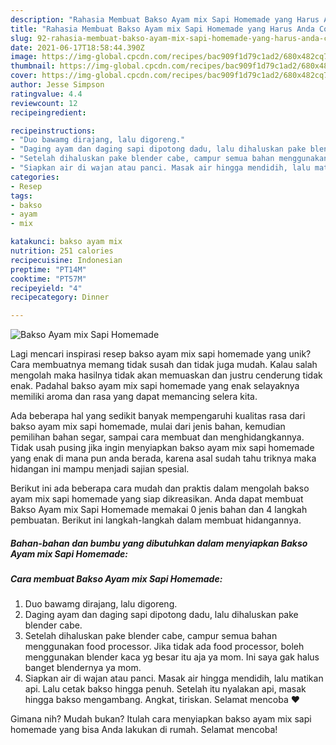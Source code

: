 ```yaml
---
description: "Rahasia Membuat Bakso Ayam mix Sapi Homemade yang Harus Anda Coba"
title: "Rahasia Membuat Bakso Ayam mix Sapi Homemade yang Harus Anda Coba"
slug: 92-rahasia-membuat-bakso-ayam-mix-sapi-homemade-yang-harus-anda-coba
date: 2021-06-17T18:58:44.390Z
image: https://img-global.cpcdn.com/recipes/bac909f1d79c1ad2/680x482cq70/bakso-ayam-mix-sapi-homemade-foto-resep-utama.jpg
thumbnail: https://img-global.cpcdn.com/recipes/bac909f1d79c1ad2/680x482cq70/bakso-ayam-mix-sapi-homemade-foto-resep-utama.jpg
cover: https://img-global.cpcdn.com/recipes/bac909f1d79c1ad2/680x482cq70/bakso-ayam-mix-sapi-homemade-foto-resep-utama.jpg
author: Jesse Simpson
ratingvalue: 4.4
reviewcount: 12
recipeingredient:

recipeinstructions:
- "Duo bawamg dirajang, lalu digoreng."
- "Daging ayam dan daging sapi dipotong dadu, lalu dihaluskan pake blender cabe."
- "Setelah dihaluskan pake blender cabe, campur semua bahan menggunakan food processor. Jika tidak ada food processor, boleh menggunakan blender kaca yg besar itu aja ya mom. Ini saya gak halus banget blendernya ya mom."
- "Siapkan air di wajan atau panci. Masak air hingga mendidih, lalu matikan api. Lalu cetak bakso hingga penuh. Setelah itu nyalakan api, masak hingga bakso mengambang. Angkat, tiriskan. Selamat mencoba ❤️"
categories:
- Resep
tags:
- bakso
- ayam
- mix

katakunci: bakso ayam mix 
nutrition: 251 calories
recipecuisine: Indonesian
preptime: "PT14M"
cooktime: "PT57M"
recipeyield: "4"
recipecategory: Dinner

---
```



![Bakso Ayam mix Sapi Homemade](https://img-global.cpcdn.com/recipes/bac909f1d79c1ad2/680x482cq70/bakso-ayam-mix-sapi-homemade-foto-resep-utama.jpg)

Lagi mencari inspirasi resep bakso ayam mix sapi homemade yang unik? Cara membuatnya memang tidak susah dan tidak juga mudah. Kalau salah mengolah maka hasilnya tidak akan memuaskan dan justru cenderung tidak enak. Padahal bakso ayam mix sapi homemade yang enak selayaknya memiliki aroma dan rasa yang dapat memancing selera kita.

Ada beberapa hal yang sedikit banyak mempengaruhi kualitas rasa dari bakso ayam mix sapi homemade, mulai dari jenis bahan, kemudian pemilihan bahan segar, sampai cara membuat dan menghidangkannya. Tidak usah pusing jika ingin menyiapkan bakso ayam mix sapi homemade yang enak di mana pun anda berada, karena asal sudah tahu triknya maka hidangan ini mampu menjadi sajian spesial.




Berikut ini ada beberapa cara mudah dan praktis dalam mengolah bakso ayam mix sapi homemade yang siap dikreasikan. Anda dapat membuat Bakso Ayam mix Sapi Homemade memakai 0 jenis bahan dan 4 langkah pembuatan. Berikut ini langkah-langkah dalam membuat hidangannya.

<!--inarticleads1-->

##### Bahan-bahan dan bumbu yang dibutuhkan dalam menyiapkan Bakso Ayam mix Sapi Homemade:





<!--inarticleads2-->

##### Cara membuat Bakso Ayam mix Sapi Homemade:

1. Duo bawamg dirajang, lalu digoreng.
1. Daging ayam dan daging sapi dipotong dadu, lalu dihaluskan pake blender cabe.
1. Setelah dihaluskan pake blender cabe, campur semua bahan menggunakan food processor. Jika tidak ada food processor, boleh menggunakan blender kaca yg besar itu aja ya mom. Ini saya gak halus banget blendernya ya mom.
1. Siapkan air di wajan atau panci. Masak air hingga mendidih, lalu matikan api. Lalu cetak bakso hingga penuh. Setelah itu nyalakan api, masak hingga bakso mengambang. Angkat, tiriskan. Selamat mencoba ❤️




Gimana nih? Mudah bukan? Itulah cara menyiapkan bakso ayam mix sapi homemade yang bisa Anda lakukan di rumah. Selamat mencoba!
